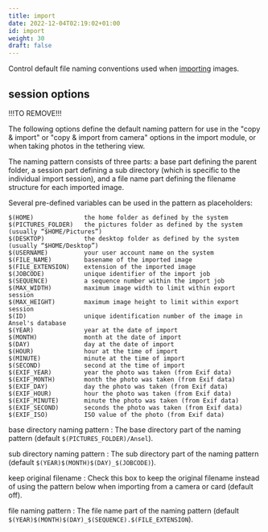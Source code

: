 ```yaml
---
title: import
date: 2022-12-04T02:19:02+01:00
id: import
weight: 30
draft: false
---
```


Control default file naming conventions used when [importing](../modules/utility-modules/lighttable/import.md) images.

## session options

!!!TO REMOVE!!!

The following options define the default naming pattern for use in the "copy & import" or "copy & import from camera" options in the import module, or when taking photos in the tethering view.

The naming pattern consists of three parts: a base part defining the parent folder, a session part defining a sub directory (which is specific to the individual import session), and a file name part defining the filename structure for each imported image.

Several pre-defined variables can be used in the pattern as placeholders:

```
$(HOME)              the home folder as defined by the system
$(PICTURES_FOLDER)   the pictures folder as defined by the system (usually “$HOME/Pictures”)
$(DESKTOP)           the desktop folder as defined by the system (usually “$HOME/Desktop”)
$(USERNAME)          your user account name on the system
$(FILE_NAME)         basename of the imported image
$(FILE_EXTENSION)    extension of the imported image
$(JOBCODE)           unique identifier of the import job
$(SEQUENCE)          a sequence number within the import job
$(MAX_WIDTH)         maximum image width to limit within export session
$(MAX_HEIGHT)        maximum image height to limit within export session
$(ID)                unique identification number of the image in Ansel's database
$(YEAR)              year at the date of import
$(MONTH)             month at the date of import
$(DAY)               day at the date of import
$(HOUR)              hour at the time of import
$(MINUTE)            minute at the time of import
$(SECOND)            second at the time of import
$(EXIF_YEAR)         year the photo was taken (from Exif data)
$(EXIF_MONTH)        month the photo was taken (from Exif data)
$(EXIF_DAY)          day the photo was taken (from Exif data)
$(EXIF_HOUR)         hour the photo was taken (from Exif data)
$(EXIF_MINUTE)       minute the photo was taken (from Exif data)
$(EXIF_SECOND)       seconds the photo was taken (from Exif data)
$(EXIF_ISO)          ISO value of the photo (from Exif data)
```

base directory naming pattern
: The base directory part of the naming pattern (default `$(PICTURES_FOLDER)/Ansel`).

sub directory naming pattern
: The sub directory part of the naming pattern (default `$(YEAR)$(MONTH)$(DAY)_$(JOBCODE)`).

keep original filename
: Check this box to keep the original filename instead of using the pattern below when importing from a camera or card (default off).

file naming pattern
: The file name part of the naming pattern (default `$(YEAR)$(MONTH)$(DAY)_$(SEQUENCE).$(FILE_EXTENSION`).

